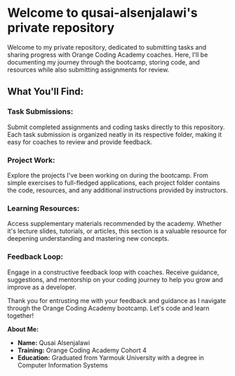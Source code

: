 # Welcome to qusai-alsenjalawi's private repository

Welcome to my private repository, dedicated to submitting tasks and sharing progress with Orange Coding Academy coaches. Here, I'll be documenting my journey through the bootcamp, storing code, and resources while also submitting assignments for review.

## What You'll Find:

### Task Submissions:
Submit completed assignments and coding tasks directly to this repository. Each task submission is organized neatly in its respective folder, making it easy for coaches to review and provide feedback.

### Project Work:
Explore the projects I've been working on during the bootcamp. From simple exercises to full-fledged applications, each project folder contains the code, resources, and any additional instructions provided by instructors.

### Learning Resources:
Access supplementary materials recommended by the academy. Whether it's lecture slides, tutorials, or articles, this section is a valuable resource for deepening understanding and mastering new concepts.

### Feedback Loop:
Engage in a constructive feedback loop with coaches. Receive guidance, suggestions, and mentorship on your coding journey to help you grow and improve as a developer.

Thank you for entrusting me with your feedback and guidance as I navigate through the Orange Coding Academy bootcamp. Let's code and learn together!

**About Me:**
- **Name:** Qusai Alsenjalawi
- **Training:** Orange Coding Academy Cohort 4
- **Education:** Graduated from Yarmouk University with a degree in Computer Information Systems
